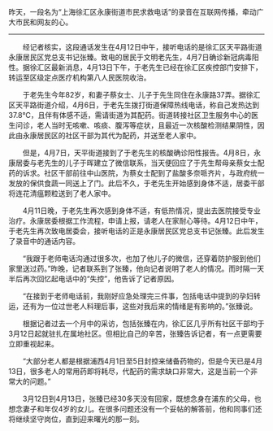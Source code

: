 昨天，一段名为“上海徐汇区永康街道市民求救电话”的录音在互联网传播，牵动广大市民和网友的心。

---

　　经记者核实，这段通话发生在4月12日中午，接听电话的是徐汇区天平路街道永康居民区党总支书记张臻。致电的居民于文明老先生，4月7日确诊新冠病毒阳性。据徐汇区最新消息，4月13日下午，于老先生已经在徐汇区疾控部门安排下，转运至区级定点医疗机构第八人民医院收治。


　　于老先生今年82岁，和妻子蔡女士、儿子于先生同住在永康路37弄。据徐汇区天平路街道介绍，4月6日，于老先生拨打街道保障热线电话，称自己发热达到37.8℃，且伴有体感不适，需请街道为其配药。街道转接社区卫生服务中心的医生问诊，老人当时无咳嗽、咳痰、腹泻等症状，且最近一次核酸检测结果阴性，因此由永康居民区的社区干部为其代为配药，并送至老人家中。


　　但是，4月7日，天平街道接到了于老先生的核酸确诊阳性报告。4月8日，永康居委与老先生的儿子于晖建立了微信联系，当天便回应了于先生帮母亲蔡女士配药的诉求。社区干部前往中山医院，为蔡女士配到了盐酸多奈哌齐片，与政府统一发放的保供食蔬一同送上了门。此后不久，于老先生开始感到身体不适，居委干部将连花清瘟颗粒送到了老人家中。


　　4月11日晚，于老先生再次感到身体不适，有低热情况，提出去医院接受专业治疗。永康居委根据工作流程，申请上报，请老人在家耐心等待。4月12日中午，于老先生再次致电居委会，接听电话的正是永康居民区党总支书记张臻。此后发生了录音中的通话内容。


　　“我跟于老师电话沟通过很多次，也加了他儿子的微信，还穿着防护服到他们家里送过药。”昨晚，记者联系到了张臻，他向记者说明了老人的情况。而时隔一天半后再次回忆起电话中的“失控”，他告诉了记者原因。


　　“在接到于老师电话前，我刚好应急处理完三件事，包括电话中提到的孕妇转运，还有为一位过世老人料理后事，这些对我后来的情绪是有影响的。”张臻说。


　　根据记者过去一个月中的采访，包括张臻在内，徐汇区几乎所有社区干部均于3月12日起就驻扎在属地社区。但相比自己的辛苦，张臻告诉记者，有一点更需要立即重视起来。


　　“大部分老人都是根据浦西4月1日至5日封控来储备药物的，但是今天已是4月13日，很多老人的常用药即将耗尽，代配药的需求缺口非常大，这是当前一个非常大的问题。”


　　3月12日到4月13日，张臻已经30多天没有回家，既想念身在浦东的父母，也想念妻子和年仅4岁的女儿。在很多问题还没有一个妥帖的解答前，他和同事们还将继续坚守岗位，直到迎来曙光的那一刻。